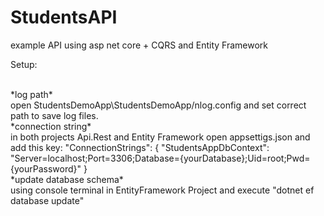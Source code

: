 # StudentsAPI
example API using asp net core + CQRS and Entity Framework


Setup:

<br/>
*log path*<br/>
 open StudentsDemoApp\StudentsDemoApp/nlog.config and set correct path to save log files.
 
 <br/>
 *connection string*<br/>
 in both projects Api.Rest and Entity Framework open appsettigs.json and add this key: 
 "ConnectionStrings": {
    "StudentsAppDbContext": "Server=localhost;Port=3306;Database={yourDatabase};Uid=root;Pwd={yourPassword}"
  }
  <br/>
  *update database schema*<br/>
  using console terminal in EntityFramework Project and execute "dotnet ef database update"


